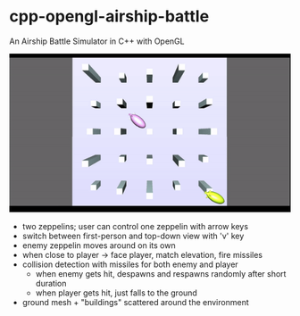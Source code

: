 # cpp-opengl-airship-battle
 An Airship Battle Simulator in C++ with OpenGL

 ![me](https://github.com/Edyth-K/cpp-opengl-airship-battle/blob/main/airshipbattle.gif)
 
* two zeppelins; user can control one zeppelin with arrow keys
* switch between first-person and top-down view with 'v' key
* enemy zeppelin moves around on its own
* when close to player -> face player, match elevation, fire missiles
* collision detection with missiles for both enemy and player 
	- when enemy gets hit, despawns and respawns randomly after short duration
	- when player gets hit, just falls to the ground
* ground mesh + "buildings" scattered around the environment

